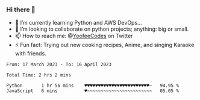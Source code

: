 ### Hi there 👋

<!--
**Sara-Pak/Sara-Pak** is a ✨ _special_ ✨ repository because its `README.md` (this file) appears on your GitHub profile.

Here are some ideas to get you started:
- 🤔 I’m looking for help with ...
- 💬 Ask me about ...
- 😄 Pronouns: ...


- 🔭 I’m currently working on getting certified in Google's IT Automation with Python and doing #100daysofcode in Python. 
-->
- 🌱 I’m currently learning Python and AWS DevOps...
- 👯 I’m looking to collaborate on python projects; anything: big or small.
- 📫 How to reach me: @[YoofeeCodes](https://twitter.com/YoofeeCodes) on Twitter
- ⚡ Fun fact: Trying out new cooking recipes, Anime, and singing Karaoke with friends.


<!--START_SECTION:waka-->

```text
From: 17 March 2023 - To: 16 April 2023

Total Time: 2 hrs 2 mins

Python       1 hr 56 mins    ♥♥♥♥♥♥♥♥♥♥♥♥♥♥♥♥♥♥♥♥♥♥♥♥~   94.95 %
JavaScript   6 mins          ♥~~~~~~~~~~~~~~~~~~~~~~~~   05.05 %
```

<!--END_SECTION:waka-->
